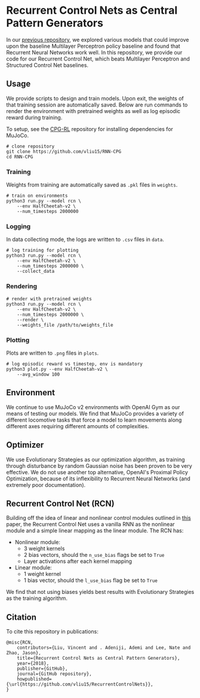# Recurrent Control Nets as Central Pattern Generators
In our [previous repository](https://github.com/vliu15/CPG-RL), we explored various models that could improve upon the baseline Multilayer Perceptron policy baseline and found that Recurrent Neural Networks work well. In this repository, we provide our code for our Recurrent Control Net, which beats Multilayer Perceptron and Structured Control Net baselines.

## Usage
We provide scripts to design and train models. Upon exit, the weights of that training session are automatically saved. Below are run commands to render the environment with pretrained weights as well as log episodic reward during training.

To setup, see the [CPG-RL](https://github.com/vliu15/CPG-RL) repository for installing dependencies for MuJoCo.
```
# clone repository
git clone https://github.com/vliu15/RNN-CPG
cd RNN-CPG
```

### Training
Weights from training are automatically saved as `.pkl` files in `weights`.
```
# train on environments
python3 run.py --model rcn \
    --env HalfCheetah-v2 \
    --num_timesteps 2000000
```

### Logging
In data collecting mode, the logs are written to `.csv` files in `data`.
```
# log training for plotting
python3 run.py --model rcn \
    --env HalfCheetah-v2 \
    --num_timesteps 2000000 \
    --collect_data
```

### Rendering
```
# render with pretrained weights
python3 run.py --model rcn \
    --env HalfCheetah-v2 \
    --num_timesteps 2000000 \
    --render \
    --weights_file /path/to/weights_file
```

### Plotting
Plots are written to `.png` files in `plots`.
```
# log episodic reward vs timestep, env is mandatory
python3 plot.py --env HalfCheetah-v2 \
    --avg_window 100
```

## Environment
We continue to use MuJoCo v2 environments with OpenAI Gym as our means of testing our models. We find that MuJoCo provides a variety of different locomotive tasks that force a model to learn movements along different axes requiring different amounts of complexities.

## Optimizer
We use Evolutionary Strategies as our optimization algorithm, as training through disturbance by random Gaussian noise has been proven to be very effective. We do not use another top alternative, OpenAI's Proximal Policy Optimization, because of its inflexibility to Recurrent Neural Networks (and extremely poor documentation).

## Recurrent Control Net (RCN)
Building off the idea of linear and nonlinear control modules outlined in [this](https://arxiv.org/abs/1802.08311) paper, the Recurrent Control Net uses a vanilla RNN as the nonlinear module and a simple linear mapping as the linear module. The RCN has:
- Nonlinear module:
  - 3 weight kernels
  - 2 bias vectors, should the `n_use_bias` flags be set to `True`
  - Layer activations after each kernel mapping
- Linear module:
  - 1 weight kernel
  - 1 bias vector, should the `l_use_bias` flag be set to `True`
  
We find that not using biases yields best results with Evolutionary Strategies as the training algorithm.

## Citation
To cite this repository in publications:
```
@misc{RCN,
    contributors={Liu, Vincent and . Adeniji, Ademi and Lee, Nate and Zhao, Jason},
    title={Recurrent Control Nets as Central Pattern Generators},
    year={2018},
    publisher={GitHub},
    journal={GitHub repository},
    howpublished={\url{https://github.com/vliu15/RecurrentControlNets}},
}
```

